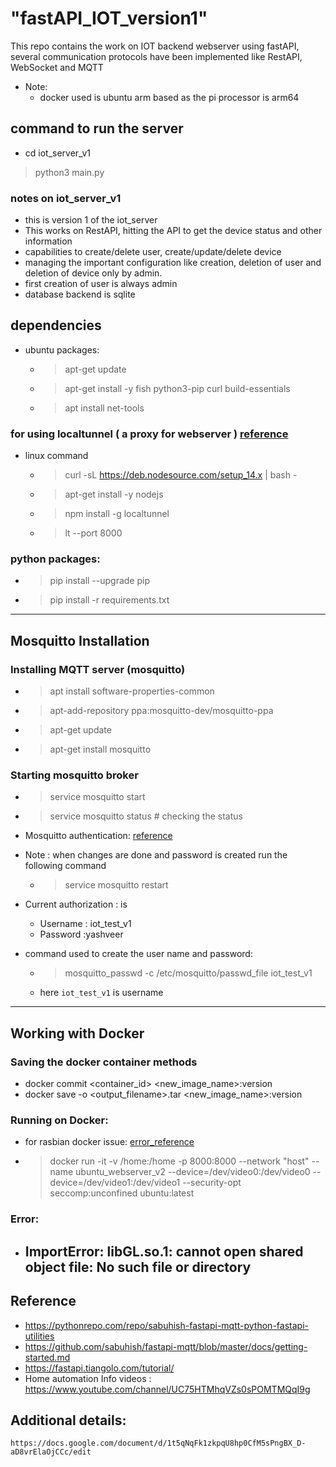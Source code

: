 # "fastAPI_IOT_version1"

This repo contains the work on IOT backend webserver using fastAPI,
several communication protocols have been implemented like RestAPI, WebSocket and MQTT

* Note:
    -  docker used is ubuntu arm based as the pi processor is arm64


## command to run the server
* cd iot_server_v1
> python3 main.py

### notes on iot_server_v1
* this is version 1 of the iot_server
* This works on RestAPI, hitting the API to get the device status and other information
* capabilities to create/delete user, create/update/delete device
* managing the important configuration like creation, deletion of user and deletion of device only by admin.
* first creation of user is always admin
* database backend is sqlite


## dependencies 
* ubuntu packages:
    - > apt-get update
    - > apt-get install -y fish python3-pip curl build-essentials
    - > apt install net-tools
    <!-- - apt-get install sqlitebrowser 
    (sqlitebrowser is https://sqlitebrowser.org/)
    (online sqlite reader : https://inloop.github.io/sqlite-viewer/) -->


### for using localtunnel ( a proxy for webserver ) [reference](https://localtunnel.github.io/www/)
* linux command
    - > curl -sL https://deb.nodesource.com/setup_14.x | bash - 
    - > apt-get install -y nodejs
    - > npm install -g localtunnel
    - > lt --port 8000

### python packages:
- > pip install --upgrade pip
- > pip install -r requirements.txt

-----

## Mosquitto Installation

### Installing MQTT server (mosquitto)
- > apt install software-properties-common
- > apt-add-repository ppa:mosquitto-dev/mosquitto-ppa
- > apt-get update
- > apt-get install mosquitto

### Starting mosquitto broker
* > service mosquitto start
* > service mosquitto status # checking the status

* Mosquitto authentication: [reference](https://www.youtube.com/watch?v=AsDHEDbyLfg)
* Note : when changes are done and password is created run the following command
    - > service mosquitto restart

* Current authorization : is
    - Username : iot_test_v1
    - Password :yashveer

* command used to create the user name and password: 
    - > mosquitto_passwd -c /etc/mosquitto/passwd_file iot_test_v1
    - here `iot_test_v1` is username


---
## Working with Docker
### Saving the docker container methods
- docker commit <container_id> <new_image_name>:version<number>
- docker save -o <output_filename>.tar <new_image_name>:version<number>

### Running on Docker:

* for rasbian docker issue: [error_reference](https://askubuntu.com/questions/1263284/apt-update-throws-signature-error-in-ubuntu-20-04-container-on-arm)

- > docker run -it -v /home:/home -p 8000:8000 --network "host" --name ubuntu_webserver_v2 --device=/dev/video0:/dev/video0 --device=/dev/video1:/dev/video1 --security-opt seccomp:unconfined ubuntu:latest

### Error:
* ImportError: libGL.so.1: cannot open shared object file: No such file or directory
    - 

## Reference 
* https://pythonrepo.com/repo/sabuhish-fastapi-mqtt-python-fastapi-utilities
* https://github.com/sabuhish/fastapi-mqtt/blob/master/docs/getting-started.md
* https://fastapi.tiangolo.com/tutorial/
* Home automation Info videos :  https://www.youtube.com/channel/UC75HTMhqVZs0sPOMTMQqI9g
## Additional details:
    https://docs.google.com/document/d/1t5qNqFk1zkpqU8hp0CfM5sPngBX_D-aD8vrElaOjCCc/edit